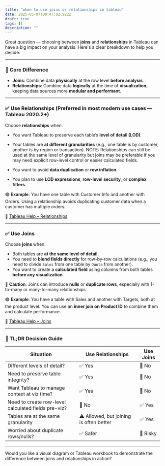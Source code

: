 ```yaml
---
title: "when to use joins or relationships in tableau"
date: 2025-05-07T00:47:02.922Z
draft: true
tags: []
description: ""
---
```


Great question — choosing between **joins** and **relationships** in Tableau can have a big impact on your analysis. Here's a clear breakdown to help you decide:

---

### 🧠 **Core Difference**

* **Joins**: Combine data **physically** at the row level **before analysis**.
* **Relationships**: Combine data **logically** at the time of **visualization**, keeping data sources more **modular and performant**.

---

### ✅ Use **Relationships** (Preferred in most modern use cases — Tableau 2020.2+)

Choose **relationships** when:

* You want Tableau to preserve each table’s **level of detail (LOD)**.
* Your tables are **at different granularities** (e.g., one table is by customer, another is by region or transaction). NOTE: Relationships can still be used at the same level of granularity but joins may be preferable if you may need explicit row-level control or easier calculated fields.

* You want to avoid **data duplication** or **row inflation**.
* You plan to use **LOD expressions**, **row-level security**, or **complex filters**.

🟢 **Example**: You have one table with Customer Info and another with Orders. Using a relationship avoids duplicating customer data when a customer has multiple orders.

🔗 [Tableau Help – Relationships](https://help.tableau.com/current/pro/desktop/en-us/datasource_datamodel.htm)

---

### ✅ Use **Joins**

Choose **joins** when:

* Both tables are **at the same level of detail**.
* You need to **blend fields directly** for row-by-row calculations (e.g., you need to divide `Sales` from one table by `Quota` from another).
* You want to create a **calculated field** using columns from both tables **before any visualization**.

🚨 **Caution**: Joins can introduce **nulls** or **duplicate rows**, especially with 1-to-many or many-to-many relationships.

🟢 **Example**: You have a table with Sales and another with Targets, both at the product level. You can use an **inner join on Product ID** to combine them and calculate performance.

🔗 [Tableau Help – Joins](https://help.tableau.com/current/pro/desktop/en-us/datasource_join.htm)

---

### 📌 TL;DR Decision Guide

| Situation                                           | Use Relationships | Use Joins |
| --------------------------------------------------- | ----------------- | --------- |
| Different levels of detail?                         | ✅ Yes             | 🚫 No     |
| Need to preserve table integrity?                   | ✅ Yes             | 🚫 No     |
| Want Tableau to manage context at viz time?         | ✅ Yes             | 🚫 No     |
| Need to create row-level calculated fields pre-viz? | 🚫 No             | ✅ Yes     |
| Tables are at the same granularity                  | ⚠️ Allowed, but joining is often better           | ✅ Yes     |
| Worried about duplicate rows/nulls?                 | ✅ Safer           | 🚫 Risky  |

---

Would you like a visual diagram or Tableau workbook to demonstrate the difference between joins and relationships in action?
